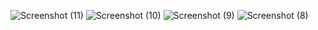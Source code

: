 ![Screenshot (11)](https://github.com/user-attachments/assets/7936a4dc-8252-49ef-9984-f7fa3ba1b112)
![Screenshot (10)](https://github.com/user-attachments/assets/21ee3182-a353-4b7a-914a-65dbbdabac8c)
![Screenshot (9)](https://github.com/user-attachments/assets/c7c9678a-be80-44d5-8a5d-26808d2ba6f7)
![Screenshot (8)](https://github.com/user-attachments/assets/05e03c23-a7ca-4092-810c-e35c6570d76b)
